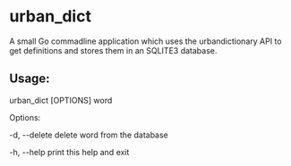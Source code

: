 # urban_dict
A small Go commadline application which uses the urbandictionary API to get definitions and stores them in an SQLITE3 database.

## Usage:
  
  urban_dict [OPTIONS] word

Options:
  
  -d, --delete  delete word from the database
  
  -h, --help    print this help and exit

